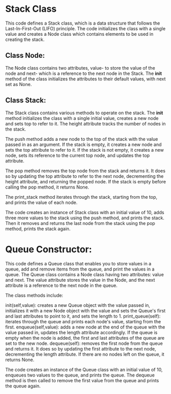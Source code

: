 # Stack Class

This code defines a Stack class, which is a data structure that follows the Last-In-First-Out (LIFO) principle. The code initializes the class with a single value and creates a Node class which contains elements to be used in creating the stack.

## Class Node:

The Node class contains two attributes, value- to store the value of the node and next- which is a reference to the next node in the Stack. The __init__ method of the class initializes the attributes to their default values, with next set as None.

## Class Stack:

The Stack class contains various methods to operate on the stack. The __init__ method initializes the class with a single initial value, creates a new node and sets top to refer to it. The height attribute tracks the number of nodes in the stack.

The push method adds a new node to the top of the stack with the value passed in as an argument. If the stack is empty, it creates a new node and sets the top attribute to refer to it. If the stack is not empty, it creates a new node, sets its reference to the current top node, and updates the top attribute.

The pop method removes the top node from the stack and returns it. It does so by updating the top attribute to refer to the next node, decrementing the height attribute, and returning the popped node. If the stack is empty before calling the pop method, it returns None.

The print_stack method iterates through the stack, starting from the top, and prints the value of each node.

The code creates an instance of Stack class with an initial value of 10, adds three more values to the stack using the push method, and prints the stack. Then it removes and returns the last node from the stack using the pop method, prints the stack again.


# Queue Constructor:

This code defines a Queue class that enables you to store values in a queue, add and remove items from the queue, and print the values in a queue. The Queue class contains a Node class having two attributes: value and next. The value attribute stores the value in the Node, and the next attribute is a reference to the next node in the queue.

The class methods include:

init(self,value): creates a new Queue object with the value passed in, initializes it with a new Node object with the value and sets the Queue's first and last attributes to point to it, and sets the length to 1.
print_queue(self): iterates through the queue and prints each node's value, starting from the first.
enqueue(self,value): adds a new node at the end of the queue with the value passed in, updates the length attribute accordingly. If the queue is empty when the node is added, the first and last attributes of the queue are set to the new node.
dequeue(self): removes the first node from the queue and returns it. It does so by updating the first attribute to the next node, decrementing the length attribute. If there are no nodes left on the queue, it returns None.

The code creates an instance of the Queue class with an initial value of 10, enqueues two values to the queue, and prints the queue. The dequeue method is then called to remove the first value from the queue and prints the queue again.